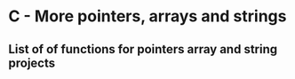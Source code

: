 # C - More pointers, arrays and strings

## List of of functions for pointers array and string projects
